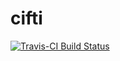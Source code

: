 # cifti

[![Travis-CI Build Status](https://travis-ci.org/muschellij2/cifti.svg?branch=master)](https://travis-ci.org/muschellij2/cifti)